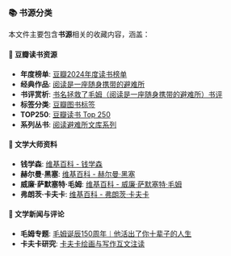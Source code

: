 
### 📚 书源分类
本文件主要包含**书源**相关的收藏内容，涵盖：

#### 🌟 豆瓣读书资源
- **年度榜单**: [豆瓣2024年度读书榜单](https://book.douban.com/annual/2024/)
- **经典作品**: [阅读是一座随身携带的避难所](https://book.douban.com/subject/27024398/)
- **书评赏析**: [书名拯救了毛姆（阅读是一座随身携带的避难所）书评](https://book.douban.com/review/15251412/)
- **标签分类**: [豆瓣图书标签](https://book.douban.com/tag/?view=type&icn=index-sorttags-hot#%E6%96%87%E5%AD%A6)
- **TOP250**: [豆瓣读书 Top 250](https://book.douban.com/top250?start=50)
- **系列丛书**: [阅读避难所文库系列](https://book.douban.com/series/72172)

#### 🧠 文学大师资料
- **钱学森**: [维基百科 - 钱学森](https://zh.wikipedia.org/wiki/%E9%92%B1%E5%AD%A6%E6%A3%AE)
- **赫尔曼·黑塞**: [维基百科 - 赫尔曼·黑塞](https://zh.wikipedia.org/wiki/%E8%B5%AB%E5%B0%94%E6%9B%BC%C2%B7%E9%BB%91%E5%A1%9E)
- **威廉·萨默塞特·毛姆**: [维基百科 - 威廉·萨默塞特·毛姆](https://zh.wikipedia.org/wiki/%E5%A8%81%E5%BB%89%C2%B7%E8%90%A8%E9%BB%98%E5%A1%9E%E7%89%B9%C2%B7%E6%AF%9B%E5%A7%86)
- **弗朗茨·卡夫卡**: [维基百科 - 弗朗茨·卡夫卡](https://zh.wikipedia.org/wiki/%E5%BC%97%E6%9C%97%E8%8C%A8%C2%B7%E5%8D%A1%E5%A4%AB%E5%8D%A1)

#### 📰 文学新闻与评论
- **毛姆专题**: [毛姆诞辰150周年︱他活出了你十辈子的人生](https://www.thepaper.cn/newsDetail_forward_26110211)
- **卡夫卡研究**: [卡夫卡绘画与写作互文注读](https://www.chinawriter.com.cn/n1/2024/1126/c404090-40369102.html)
